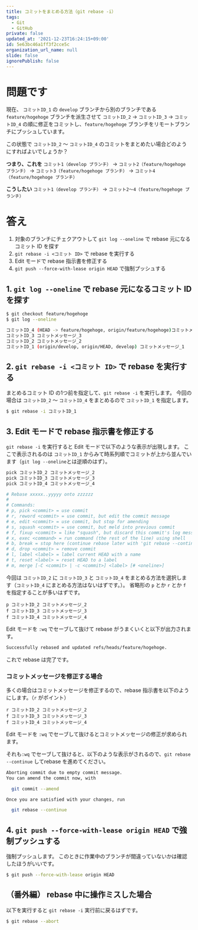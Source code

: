 ```yaml
---
title: コミットをまとめる方法（git rebase -i）
tags:
  - Git
  - GitHub
private: false
updated_at: '2021-12-23T16:24:15+09:00'
id: 5e63bc46a1ff3f2cce5c
organization_url_name: null
slide: false
ignorePublish: false
---
```


# 問題です
現在、 `コミットID_1` の `develop` ブランチから別のブランチである `feature/hogehoge` ブランチを派生させて `コミットID_2` → `コミットID_3` → `コミットID_4` の順に修正をコミットし、`feature/hogehoge` ブランチをリモートブランチにプッシュしています。

この状態で `コミットID_2` 〜 `コミットID_4` のコミットをまとめたい場合どのようにすればよいでしょうか？

**つまり、これを**
`コミット1（develop ブランチ）` → `コミット2（feature/hogehoge ブランチ）` → `コミット3（feature/hogehoge ブランチ）` → `コミット4（feature/hogehoge ブランチ）`

**こうしたい**
`コミット1（develop ブランチ）` → `コミット2〜4（feature/hogehoge ブランチ）`


# 答え

1. 対象のブランチにチェクアウトして `git log --oneline` で rebase 元になるコミット ID を探す
1. `git rebase -i <コミット ID>` で rebase を実行する
1. Edit モードで rebase 指示書を修正する
1. `git push --force-with-lease origin HEAD` で強制プッシュする

## 1. `git log --oneline` で rebase 元になるコミット ID を探す

```bash
$ git checkout feature/hogehoge
$ git log --oneline

コミットID_4 (HEAD -> feature/hogehoge, origin/feature/hogehoge)コミットメッセージ_4
コミットID_3 コミットメッセージ_3
コミットID_2 コミットメッセージ_2
コミットID_1 (origin/develop, origin/HEAD, develop) コミットメッセージ_1
```

## 2. `git rebase -i <コミット ID>` で rebase を実行する

まとめるコミット ID の1つ前を指定して、`git rebase -i` を実行します。
今回の場合は `コミットID_2` 〜 `コミットID_4` をまとめるので `コミットID_1` を指定します。

```bash
$ git rebase -i コミットID_1
```

## 3. Edit モードで rebase 指示書を修正する

`git rebase -i` を実行すると Edit モードで以下のような表示が出現します。
ここで表示されるのは `コミットID_1` からみて時系列順でコミットが上から並んでいます（`git log --oneline`とは逆順のはず）。

```bash
pick コミットID_2 コミットメッセージ_2
pick コミットID_3 コミットメッセージ_3
pick コミットID_4 コミットメッセージ_4

# Rebase xxxxx..yyyyy onto zzzzzz
#
# Commands:
# p, pick <commit> = use commit
# r, reword <commit> = use commit, but edit the commit message
# e, edit <commit> = use commit, but stop for amending
# s, squash <commit> = use commit, but meld into previous commit
# f, fixup <commit> = like "squash", but discard this commit's log message
# x, exec <command> = run command (the rest of the line) using shell
# b, break = stop here (continue rebase later with 'git rebase --continue')
# d, drop <commit> = remove commit
# l, label <label> = label current HEAD with a name
# t, reset <label> = reset HEAD to a label
# m, merge [-C <commit> | -c <commit>] <label> [# <oneline>]
```

今回は `コミットID_2` に `コミットID_3` と `コミットID_4` をまとめる方法を選択します（`コミットID_4` にまとめる方法はないはずです。）。
省略形の `p` とか `r` とか `f` を指定することが多いはずです。

```bash:コミットメッセージ修正しない場合
p コミットID_2 コミットメッセージ_2
f コミットID_3 コミットメッセージ_3
f コミットID_4 コミットメッセージ_4
```

Edit モードを `:wq` でセーブして抜けて rebase がうまくいくと以下が出力されます。

```bash
Successfully rebased and updated refs/heads/feature/hogehoge.
```

これで rebase は完了です。

### コミットメッセージを修正する場合

多くの場合はコミットメッセージを修正するので、rebase 指示書を以下のようにします。（`r` がポイント）

```bash:コミットメッセージ修正する場合
r コミットID_2 コミットメッセージ_2
f コミットID_3 コミットメッセージ_3
f コミットID_4 コミットメッセージ_4
```

Edit モードを `:wq` でセーブして抜けるとコミットメッセージの修正が求められます。

それも`:wq` でセーブして抜けると、以下のような表示がされるので、`git rebase --continue` してrebase を進めてください。

```bash
Aborting commit due to empty commit message.
You can amend the commit now, with

  git commit --amend 

Once you are satisfied with your changes, run

  git rebase --continue
```

## 4. `git push --force-with-lease origin HEAD` で強制プッシュする

強制プッシュします。
このときに作業中のブランチが間違っていないかは確認したほうがいいです。

```bash
$ git push --force-with-lease origin HEAD
```



## （番外編） rebase 中に操作ミスした場合

以下を実行すると `git rebase -i` 実行前に戻るはずです。

```bash
$ git rebase --abort
```
